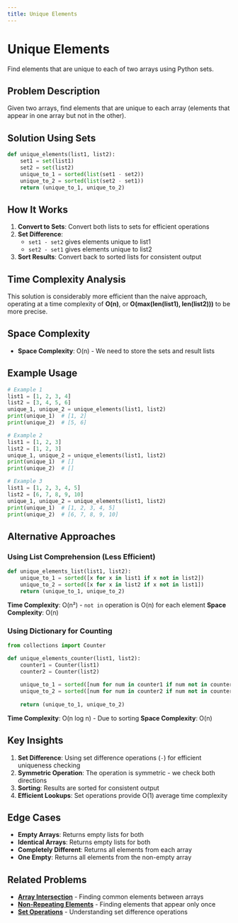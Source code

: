 ```yaml
---
title: Unique Elements
---
```


# Unique Elements

Find elements that are unique to each of two arrays using Python sets.

## Problem Description

Given two arrays, find elements that are unique to each array (elements that appear in one array but not in the other).

## Solution Using Sets

```python
def unique_elements(list1, list2):
    set1 = set(list1)
    set2 = set(list2)
    unique_to_1 = sorted(list(set1 - set2))
    unique_to_2 = sorted(list(set2 - set1))
    return (unique_to_1, unique_to_2)
```

## How It Works

1. **Convert to Sets**: Convert both lists to sets for efficient operations
2. **Set Difference**: 
   - `set1 - set2` gives elements unique to list1
   - `set2 - set1` gives elements unique to list2
3. **Sort Results**: Convert back to sorted lists for consistent output

## Time Complexity Analysis

This solution is considerably more efficient than the naive approach, operating at a time complexity of **O(n)**, or **O(max(len(list1), len(list2)))** to be more precise.

## Space Complexity

- **Space Complexity**: O(n) - We need to store the sets and result lists

## Example Usage

```python
# Example 1
list1 = [1, 2, 3, 4]
list2 = [3, 4, 5, 6]
unique_1, unique_2 = unique_elements(list1, list2)
print(unique_1)  # [1, 2]
print(unique_2)  # [5, 6]

# Example 2
list1 = [1, 2, 3]
list2 = [1, 2, 3]
unique_1, unique_2 = unique_elements(list1, list2)
print(unique_1)  # []
print(unique_2)  # []

# Example 3
list1 = [1, 2, 3, 4, 5]
list2 = [6, 7, 8, 9, 10]
unique_1, unique_2 = unique_elements(list1, list2)
print(unique_1)  # [1, 2, 3, 4, 5]
print(unique_2)  # [6, 7, 8, 9, 10]
```

## Alternative Approaches

### Using List Comprehension (Less Efficient)

```python
def unique_elements_list(list1, list2):
    unique_to_1 = sorted([x for x in list1 if x not in list2])
    unique_to_2 = sorted([x for x in list2 if x not in list1])
    return (unique_to_1, unique_to_2)
```

**Time Complexity**: O(n²) - `not in` operation is O(n) for each element
**Space Complexity**: O(n)

### Using Dictionary for Counting

```python
from collections import Counter

def unique_elements_counter(list1, list2):
    counter1 = Counter(list1)
    counter2 = Counter(list2)
    
    unique_to_1 = sorted([num for num in counter1 if num not in counter2])
    unique_to_2 = sorted([num for num in counter2 if num not in counter1])
    
    return (unique_to_1, unique_to_2)
```

**Time Complexity**: O(n log n) - Due to sorting
**Space Complexity**: O(n)

## Key Insights

1. **Set Difference**: Using set difference operations (`-`) for efficient uniqueness checking
2. **Symmetric Operation**: The operation is symmetric - we check both directions
3. **Sorting**: Results are sorted for consistent output
4. **Efficient Lookups**: Set operations provide O(1) average time complexity

## Edge Cases

- **Empty Arrays**: Returns empty lists for both
- **Identical Arrays**: Returns empty lists for both
- **Completely Different**: Returns all elements from each array
- **One Empty**: Returns all elements from the non-empty array

## Related Problems

- **[Array Intersection](Array_Intersection.md)** - Finding common elements between arrays
- **[Non-Repeating Elements](Non_Repeating_Elements.md)** - Finding elements that appear only once
- **[Set Operations](../../Data_Structures/Hash_Tables/Python_Set_Operations.md)** - Understanding set difference operations
